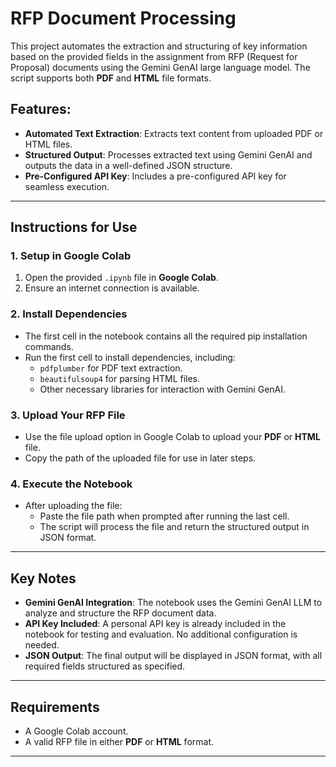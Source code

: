 # RFP Document Processing 

This project automates the extraction and structuring of key information based on the provided fields in the assignment from RFP (Request for Proposal) documents using the Gemini GenAI large language model. The script supports both **PDF** and **HTML** file formats.

## Features:
- **Automated Text Extraction**: Extracts text content from uploaded PDF or HTML files.
- **Structured Output**: Processes extracted text using Gemini GenAI and outputs the data in a well-defined JSON structure.
- **Pre-Configured API Key**: Includes a pre-configured API key for seamless execution.

---

## Instructions for Use

### 1. Setup in Google Colab
1. Open the provided `.ipynb` file in **Google Colab**.
2. Ensure an internet connection is available.

### 2. Install Dependencies
- The first cell in the notebook contains all the required pip installation commands.
- Run the first cell to install dependencies, including:
  - `pdfplumber` for PDF text extraction.
  - `beautifulsoup4` for parsing HTML files.
  - Other necessary libraries for interaction with Gemini GenAI.

### 3. Upload Your RFP File
- Use the file upload option in Google Colab to upload your **PDF** or **HTML** file.
- Copy the path of the uploaded file for use in later steps.

### 4. Execute the Notebook
- After uploading the file:
  - Paste the file path when prompted after running the last cell.
  - The script will process the file and return the structured output in JSON format.

---

## Key Notes
- **Gemini GenAI Integration**: The notebook uses the Gemini GenAI LLM to analyze and structure the RFP document data.
- **API Key Included**: A personal API key is already included in the notebook for testing and evaluation. No additional configuration is needed.
- **JSON Output**: The final output will be displayed in JSON format, with all required fields structured as specified.

---

## Requirements
- A Google Colab account.
- A valid RFP file in either **PDF** or **HTML** format.

---
